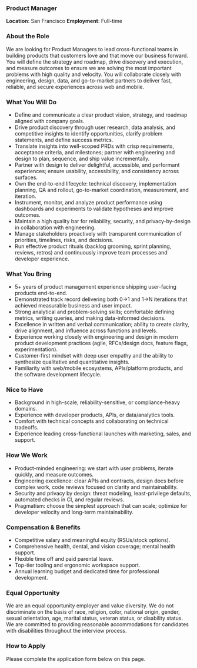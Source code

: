 ### Product Manager

**Location**: San Francisco
**Employment**: Full-time

### About the Role
We are looking for Product Managers to lead cross-functional teams in building products that customers love and that move our business forward. You will define the strategy and roadmap, drive discovery and execution, and measure outcomes to ensure we are solving the most important problems with high quality and velocity. You will collaborate closely with engineering, design, data, and go-to-market partners to deliver fast, reliable, and secure experiences across web and mobile.

### What You Will Do
- Define and communicate a clear product vision, strategy, and roadmap aligned with company goals.
- Drive product discovery through user research, data analysis, and competitive insights to identify opportunities, clarify problem statements, and define success metrics.
- Translate insights into well-scoped PRDs with crisp requirements, acceptance criteria, and milestones; partner with engineering and design to plan, sequence, and ship value incrementally.
- Partner with design to deliver delightful, accessible, and performant experiences; ensure usability, accessibility, and consistency across surfaces.
- Own the end-to-end lifecycle: technical discovery, implementation planning, QA and rollout, go-to-market coordination, measurement, and iteration.
- Instrument, monitor, and analyze product performance using dashboards and experiments to validate hypotheses and improve outcomes.
- Maintain a high quality bar for reliability, security, and privacy-by-design in collaboration with engineering.
- Manage stakeholders proactively with transparent communication of priorities, timelines, risks, and decisions.
- Run effective product rituals (backlog grooming, sprint planning, reviews, retros) and continuously improve team processes and developer experience.

### What You Bring
- 5+ years of product management experience shipping user-facing products end-to-end.
- Demonstrated track record delivering both 0→1 and 1→N iterations that achieved measurable business and user impact.
- Strong analytical and problem-solving skills; comfortable defining metrics, writing queries, and making data-informed decisions.
- Excellence in written and verbal communication; ability to create clarity, drive alignment, and influence across functions and levels.
- Experience working closely with engineering and design in modern product development practices (agile, RFCs/design docs, feature flags, experimentation).
- Customer-first mindset with deep user empathy and the ability to synthesize qualitative and quantitative insights.
- Familiarity with web/mobile ecosystems, APIs/platform products, and the software development lifecycle.

### Nice to Have
- Background in high-scale, reliability-sensitive, or compliance-heavy domains.
- Experience with developer products, APIs, or data/analytics tools.
- Comfort with technical concepts and collaborating on technical tradeoffs.
- Experience leading cross-functional launches with marketing, sales, and support.

### How We Work
- Product-minded engineering: we start with user problems, iterate quickly, and measure outcomes.
- Engineering excellence: clear APIs and contracts, design docs before complex work, code reviews focused on clarity and maintainability.
- Security and privacy by design: threat modeling, least-privilege defaults, automated checks in CI, and regular reviews.
- Pragmatism: choose the simplest approach that can scale; optimize for developer velocity and long-term maintainability.

### Compensation & Benefits
- Competitive salary and meaningful equity (RSUs/stock options).
- Comprehensive health, dental, and vision coverage; mental health support.
- Flexible time off and paid parental leave.
- Top-tier tooling and ergonomic workspace support.
- Annual learning budget and dedicated time for professional development.

### Equal Opportunity
We are an equal opportunity employer and value diversity. We do not discriminate on the basis of race, religion, color, national origin, gender, sexual orientation, age, marital status, veteran status, or disability status. We are committed to providing reasonable accommodations for candidates with disabilities throughout the interview process.

### How to Apply
Please complete the application form below on this page.
